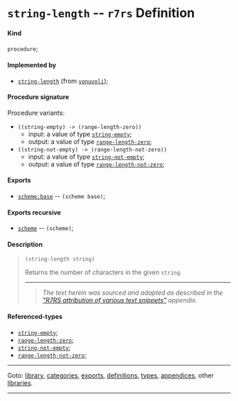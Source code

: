 

<a id='definition__r7rs__string-length'></a>

# `string-length` -- `r7rs` Definition


<a id='definition__r7rs__string-length__kind'></a>

#### Kind

`procedure`;


<a id='definition__r7rs__string-length__implemented-by'></a>

#### Implemented by

 * [`string-length`](../../vonuvoli/definitions/string-length.md#definition__vonuvoli__string-length) (from [`vonuvoli`](../../vonuvoli/_index.md#library__vonuvoli));


<a id='definition__r7rs__string-length__procedure-signature'></a>

#### Procedure signature

Procedure variants:
 * `((string-empty) -> (range-length-zero))`
   * input: a value of type [`string-empty`](../../r7rs/types/string-empty.md#type__r7rs__string-empty);
   * output: a value of type [`range-length-zero`](../../r7rs/types/range-length-zero.md#type__r7rs__range-length-zero);
 * `((string-not-empty) -> (range-length-not-zero))`
   * input: a value of type [`string-not-empty`](../../r7rs/types/string-not-empty.md#type__r7rs__string-not-empty);
   * output: a value of type [`range-length-not-zero`](../../r7rs/types/range-length-not-zero.md#type__r7rs__range-length-not-zero);


<a id='definition__r7rs__string-length__exports'></a>

#### Exports

 * [`scheme:base`](../../r7rs/exports/scheme_3a_base.md#export__r7rs__scheme_3a_base) -- `(scheme base)`;


<a id='definition__r7rs__string-length__exports-recursive'></a>

#### Exports recursive

 * [`scheme`](../../r7rs/exports/scheme.md#export__r7rs__scheme) -- `(scheme)`;


<a id='definition__r7rs__string-length__description'></a>

#### Description

> ````
> (string-length string)
> ````
> 
> 
> Returns the number of characters in the given `string`.
> 
> 
> ----
> > *The text herein was sourced and adapted as described in the ["R7RS attribution of various text snippets"](../../r7rs/appendices/attribution.md#appendix__r7rs__attribution) appendix.*


<a id='definition__r7rs__string-length__referenced-types'></a>

#### Referenced-types

 * [`string-empty`](../../r7rs/types/string-empty.md#type__r7rs__string-empty);
 * [`range-length-zero`](../../r7rs/types/range-length-zero.md#type__r7rs__range-length-zero);
 * [`string-not-empty`](../../r7rs/types/string-not-empty.md#type__r7rs__string-not-empty);
 * [`range-length-not-zero`](../../r7rs/types/range-length-not-zero.md#type__r7rs__range-length-not-zero);

----

Goto: [library](../../r7rs/_index.md#library__r7rs), [categories](../../r7rs/categories/_index.md#toc__r7rs__categories), [exports](../../r7rs/exports/_index.md#toc__r7rs__exports), [definitions](../../r7rs/definitions/_index.md#toc__r7rs__definitions), [types](../../r7rs/types/_index.md#toc__r7rs__types), [appendices](../../r7rs/appendices/_index.md#toc__r7rs__appendices), other [libraries](../../_libraries.md#toc__libraries).

----

